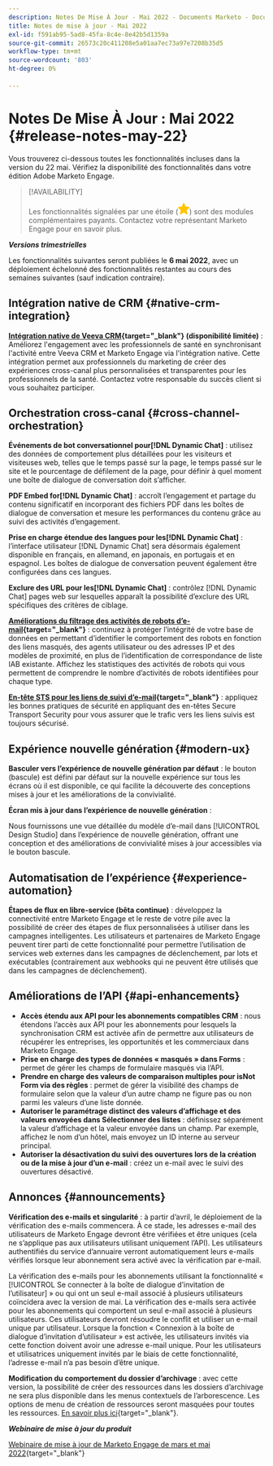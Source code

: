```yaml
---
description: Notes De Mise À Jour - Mai 2022 - Documents Marketo - Documentation Du Produit
title: Notes de mise à jour - Mai 2022
exl-id: f591ab95-5ad8-45fa-8c4e-8e42b5d1359a
source-git-commit: 26573c20c411208e5a01aa7ec73a97e7208b35d5
workflow-type: tm+mt
source-wordcount: '803'
ht-degree: 0%

---
```


# Notes De Mise À Jour : Mai 2022 {#release-notes-may-22}

Vous trouverez ci-dessous toutes les fonctionnalités incluses dans la version du 22 mai. Vérifiez la disponibilité des fonctionnalités dans votre édition Adobe Marketo Engage.

>[!AVAILABILITY]
>
>Les fonctionnalités signalées par une étoile (![étoile](assets/yellow-star.png)) sont des modules complémentaires payants. Contactez votre représentant Marketo Engage pour en savoir plus.

**_Versions trimestrielles_**

Les fonctionnalités suivantes seront publiées le **6 mai 2022**, avec un déploiement échelonné des fonctionnalités restantes au cours des semaines suivantes (sauf indication contraire).

## Intégration native de CRM {#native-crm-integration}

**[Intégration native de Veeva CRM](/help/marketo/product-docs/crm-sync/veeva-crm-sync/understanding-the-veeva-crm-sync.md){target="_blank"} (disponibilité limitée)** : Améliorez l&#39;engagement avec les professionnels de santé en synchronisant l&#39;activité entre Veeva CRM et Marketo Engage via l&#39;intégration native. Cette intégration permet aux professionnels du marketing de créer des expériences cross-canal plus personnalisées et transparentes pour les professionnels de la santé. Contactez votre responsable du succès client si vous souhaitez participer.

## Orchestration cross-canal {#cross-channel-orchestration}

**Événements de bot conversationnel pour[!DNL Dynamic Chat]** : utilisez des données de comportement plus détaillées pour les visiteurs et visiteuses web, telles que le temps passé sur la page, le temps passé sur le site et le pourcentage de défilement de la page, pour définir à quel moment une boîte de dialogue de conversation doit s’afficher.

**PDF Embed for[!DNL Dynamic Chat]** : accroît l’engagement et partage du contenu significatif en incorporant des fichiers PDF dans les boîtes de dialogue de conversation et mesure les performances du contenu grâce au suivi des activités d’engagement.

**Prise en charge étendue des langues pour les[!DNL Dynamic Chat]** : l’interface utilisateur [!DNL Dynamic Chat] sera désormais également disponible en français, en allemand, en japonais, en portugais et en espagnol. Les boîtes de dialogue de conversation peuvent également être configurées dans ces langues.

**Exclure des URL pour les[!DNL Dynamic Chat]** : contrôlez [!DNL Dynamic Chat] pages web sur lesquelles apparaît la possibilité d’exclure des URL spécifiques des critères de ciblage.

**[Améliorations du filtrage des activités de robots d’e-mail](/help/marketo/product-docs/administration/email-setup/filtering-email-bot-activity.md){target="_blank"}** : continuez à protéger l’intégrité de votre base de données en permettant d’identifier le comportement des robots en fonction des liens masqués, des agents utilisateur ou des adresses IP et des modèles de proximité, en plus de l’identification de correspondance de liste IAB existante. Affichez les statistiques des activités de robots qui vous permettent de comprendre le nombre d’activités de robots identifiées pour chaque type.

**[En-tête STS pour les liens de suivi d’e-mail](/help/marketo/product-docs/administration/settings/email-tracking-link-headers.md){target="_blank"}** : appliquez les bonnes pratiques de sécurité en appliquant des en-têtes Secure Transport Security pour vous assurer que le trafic vers les liens suivis est toujours sécurisé.

## Expérience nouvelle génération {#modern-ux}

**Basculer vers l’expérience de nouvelle génération par défaut** : le bouton (bascule) est défini par défaut sur la nouvelle expérience sur tous les écrans où il est disponible, ce qui facilite la découverte des conceptions mises à jour et les améliorations de la convivialité.

**Écran mis à jour dans l’expérience de nouvelle génération** :

Nous fournissons une vue détaillée du modèle d’e-mail dans [!UICONTROL Design Studio] dans l’expérience de nouvelle génération, offrant une conception et des améliorations de convivialité mises à jour accessibles via le bouton bascule.

## Automatisation de l’expérience {#experience-automation}

**Étapes de flux en libre-service (bêta continue)** : développez la connectivité entre Marketo Engage et le reste de votre pile avec la possibilité de créer des étapes de flux personnalisées à utiliser dans les campagnes intelligentes. Les utilisateurs et partenaires de Marketo Engage peuvent tirer parti de cette fonctionnalité pour permettre l’utilisation de services web externes dans les campagnes de déclenchement, par lots et exécutables (contrairement aux webhooks qui ne peuvent être utilisés que dans les campagnes de déclenchement).

## Améliorations de l’API {#api-enhancements}

* **Accès étendu aux API pour les abonnements compatibles CRM** : nous étendons l’accès aux API pour les abonnements pour lesquels la synchronisation CRM est activée afin de permettre aux utilisateurs de récupérer les entreprises, les opportunités et les commerciaux dans Marketo Engage.
* **Prise en charge des types de données « masqués » dans Forms** : permet de gérer les champs de formulaire masqués via l’API.
* **Prendre en charge des valeurs de comparaison multiples pour isNot Form via des règles** : permet de gérer la visibilité des champs de formulaire selon que la valeur d’un autre champ ne figure pas ou non parmi les valeurs d’une liste donnée.
* **Autoriser le paramétrage distinct des valeurs d’affichage et des valeurs envoyées dans Sélectionner des listes** : définissez séparément la valeur d’affichage et la valeur envoyée dans un champ. Par exemple, affichez le nom d’un hôtel, mais envoyez un ID interne au serveur principal.
* **Autoriser la désactivation du suivi des ouvertures lors de la création ou de la mise à jour d’un e-mail** : créez un e-mail avec le suivi des ouvertures désactivé.

## Annonces {#announcements}

**Vérification des e-mails et singularité** : à partir d’avril, le déploiement de la vérification des e-mails commencera. À ce stade, les adresses e-mail des utilisateurs de Marketo Engage devront être vérifiées et être uniques (cela ne s’applique pas aux utilisateurs utilisant uniquement l’API). Les utilisateurs authentifiés du service d’annuaire verront automatiquement leurs e-mails vérifiés lorsque leur abonnement sera activé avec la vérification par e-mail.

La vérification des e-mails pour les abonnements utilisant la fonctionnalité « [!UICONTROL Se connecter à la boîte de dialogue d’invitation de l’utilisateur] » ou qui ont un seul e-mail associé à plusieurs utilisateurs coïncidera avec la version de mai. La vérification des e-mails sera activée pour les abonnements qui comportent un seul e-mail associé à plusieurs utilisateurs. Ces utilisateurs devront résoudre le conflit et utiliser un e-mail unique par utilisateur. Lorsque la fonction « Connexion à la boîte de dialogue d’invitation d’utilisateur » est activée, les utilisateurs invités via cette fonction doivent avoir une adresse e-mail unique. Pour les utilisateurs et utilisatrices uniquement invités par le biais de cette fonctionnalité, l’adresse e-mail n’a pas besoin d’être unique.

**Modification du comportement du dossier d’archivage** : avec cette version, la possibilité de créer des ressources dans les dossiers d’archivage ne sera plus disponible dans les menus contextuels de l’arborescence. Les options de menu de création de ressources seront masquées pour toutes les ressources. [En savoir plus ici](https://nation.marketo.com/t5/product-discussions/archive-folder-change-in-may-2022-release/m-p/324369#M183235){target="_blank"}.

**_Webinaire de mise à jour du produit_**

[Webinaire de mise à jour de Marketo Engage de mars et mai 2022](https://engage.marketo.com/2022_March_May_Release_Webinar_DemandPage.html){target="_blank"}
